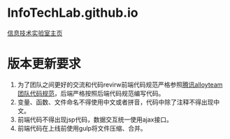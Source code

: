 # InfoTechLab.github.io
[信息技术实验室主页](https://InfoTechLab.github.io)

# 版本更新要求

1. 为了团队之间更好的交流和代码revirw前端代码规范严格参照[腾讯alloyteam团队代码规范](http://www.kancloud.cn/digest/code-guide)，后端严格按照后端代码规范编写代码。
2. 变量、函数、文件命名不得使用中文或者拼音，代码中除了注释不得出现中文。
3. 前端代码不得出现jsp代码，数据交互统一使用ajax接口。
4. 前端代码在上线前使用gulp将文件压缩、合并。
